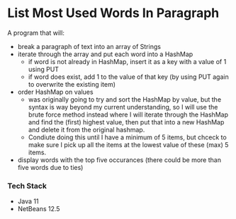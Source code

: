 # List Most Used Words In Paragraph
A program that will:
- break a paragraph of text into an array of Strings
- iterate through the array and put each word into a HashMap
   - if word is not already in HashMap, insert it as a key with a value of 1 using PUT
   - if word does exist, add 1 to the value of that key (by using PUT again to overwrite the existing item)
- order HashMap on values
  - was originally going to try and sort the HashMap by value, but the syntax is way beyond my current understanding, so I will use the brute force method instead where I will iterate through the HashMap and find the (first) highest value, then put that into a new HashMap and delete it from the original hashmap.
  - Condiute doing this until I have a minimum of 5 items, but chceck to make sure I pick up all the items at the lowest value of these (max) 5 items. 
- display words with the top five occurances (there could be more than five words due to ties)

###  Tech Stack
- Java 11
- NetBeans 12.5
